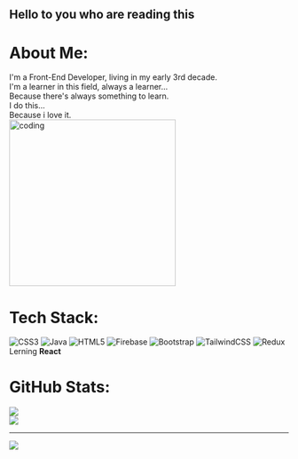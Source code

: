 ## Hello to you who are reading this

# About Me:
<div>
  I'm a Front-End Developer, living in my early 3rd decade.<br>I'm a learner in this field, always a learner...<br>Because there's always something to learn.<br>I do this...<br>Because i love it.
</div>
<div>
  <img aling="right" alt="coding" width="300" 
src="https://camo.githubusercontent.com/7de37139d0b4c1ce40865e799b446c0e963a3dd8fb68d239707237c40604fa3d/68747470733a2f2f63646e2e6472696262626c652e636f6d2f75736572732f3733303730332f73637265656e73686f74732f363538313234332f6176656e746f2e676966">
</div>

# Tech Stack:
![CSS3](https://img.shields.io/badge/css3-%231572B6.svg?style=for-the-badge&logo=css3&logoColor=white) ![Java](https://img.shields.io/badge/java-%23ED8B00.svg?style=for-the-badge&logo=openjdk&logoColor=white) ![HTML5](https://img.shields.io/badge/html5-%23E34F26.svg?style=for-the-badge&logo=html5&logoColor=white) ![Firebase](https://img.shields.io/badge/firebase-%23039BE5.svg?style=for-the-badge&logo=firebase) ![Bootstrap](https://img.shields.io/badge/bootstrap-%238511FA.svg?style=for-the-badge&logo=bootstrap&logoColor=white) ![TailwindCSS](https://img.shields.io/badge/tailwindcss-%2338B2AC.svg?style=for-the-badge&logo=tailwind-css&logoColor=white) ![Redux](https://img.shields.io/badge/redux-%23593d88.svg?style=for-the-badge&logo=redux&logoColor=white)
<br>Lerning __React__
# GitHub Stats:
![](https://github-readme-stats.vercel.app/api?username=Marza-Orang&theme=tokyonight&hide_border=false&include_all_commits=false&count_private=false)<br/>
![](https://github-readme-streak-stats.herokuapp.com/?user=Marza-Orang&theme=tokyonight&hide_border=false) 


---
[![](https://visitcount.itsvg.in/api?id=Marza-Orang&icon=0&color=1)](https://visitcount.itsvg.in)
<!-- Proudly created with GPRM ( https://gprm.itsvg.in ) -->
